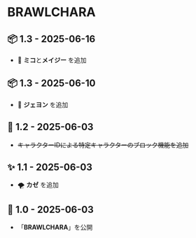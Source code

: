# BRAWLCHARA

## 📦 1.3 - 2025-06-16 
- 🧱 **ミコ**と**メイジー** を追加

## 📦 1.3 - 2025-06-10  
- 🧱 **ジェヨン** を追加  

## 🧪 1.2 - 2025-06-03  
- ~~キャラクターIDによる特定キャラクターのブロック機能を追加~~

## ✨ 1.1 - 2025-06-03  
- 🌪️ **カゼ** を追加  

## 🚀 1.0 - 2025-06-03  
- 「**BRAWLCHARA**」を公開